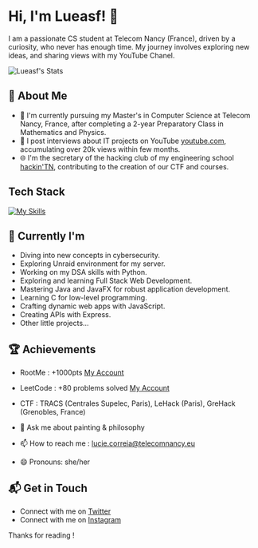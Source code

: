 # Hi, I'm Lueasf! 👋

I am a passionate CS student at Telecom Nancy (France), driven by a curiosity, who never has enough time. My journey involves exploring new ideas, and sharing views with my YouTube Chanel.

![Lueasf's Stats](https://github-readme-stats.vercel.app/api?username=lueasf&theme=synthwave&show_icons=true&hide_border=true&count_private=true)

## 🚀 About Me

- 🔭 I'm currently pursuing my Master's in Computer Science at Telecom Nancy, France, after completing a 2-year Preparatory Class in Mathematics and Physics.
- 📝 I post interviews about IT projects on YouTube [youtube.com](https://www.youtube.com/@ITeaser_), accumulating over 20k views within few months.
- 🌐 I'm the secretary of the hacking club of my engineering school [hackin'TN](https://github.com/Hackin-TN), contributing to the creation of our CTF and courses.

## Tech Stack
[![My Skills](https://skillicons.dev/icons?i=py,c,java,linux,bash,js,html,css,react,nodejs,tailwind,github,vscode,docker,wordpress,latex,notion,discord,figma,pr)](https://skillicons.dev)

## 🌱 Currently I'm

  - Diving into new concepts in cybersecurity.
  - Exploring Unraid environment for my server.
  - Working on my DSA skills with Python.
  - Exploring and learning Full Stack Web Development.
  - Mastering Java and JavaFX for robust application development.
  - Learning C for low-level programming.
  - Crafting dynamic web apps with JavaScript.
  - Creating APIs with Express.
  - Other little projects...
 
  
 ## 🏆 Achievements
 - RootMe : +1000pts [My Account](https://www.root-me.org/lueasf?lang=fr#69249ef999e8cf15f9ee4301e1030082)
 - LeetCode : +80 problems solved [My Account](https://leetcode.com/u/lueasf/)
 - CTF : TRACS (Centrales Supelec, Paris), LeHack (Paris), GreHack (Grenobles, France)

- 💬 Ask me about painting & philosophy
- 📫 How to reach me : lucie.correia@telecomnancy.eu
- 😄 Pronouns: she/her

## 📬 Get in Touch

- Connect with me on [Twitter](https://x.com/ITeaser_)
- Connect with me on [Instagram](https://www.instagram.com/iteaseroff/)

Thanks for reading ! 



